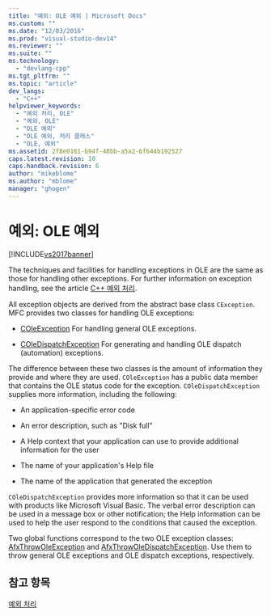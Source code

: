 ```yaml
---
title: "예외: OLE 예외 | Microsoft Docs"
ms.custom: ""
ms.date: "12/03/2016"
ms.prod: "visual-studio-dev14"
ms.reviewer: ""
ms.suite: ""
ms.technology: 
  - "devlang-cpp"
ms.tgt_pltfrm: ""
ms.topic: "article"
dev_langs: 
  - "C++"
helpviewer_keywords: 
  - "예외 처리, OLE"
  - "예외, OLE"
  - "OLE 예외"
  - "OLE 예외, 처리 클래스"
  - "OLE, 예외"
ms.assetid: 2f8e0161-b94f-48bb-a5a2-6f644b192527
caps.latest.revision: 10
caps.handback.revision: 6
author: "mikeblome"
ms.author: "mblome"
manager: "ghogen"
---
```

# 예외: OLE 예외
[!INCLUDE[vs2017banner](../assembler/inline/includes/vs2017banner.md)]

The techniques and facilities for handling exceptions in OLE are the same as those for handling other exceptions.  For further information on exception handling, see the article [C\+\+ 예외 처리](../cpp/cpp-exception-handling.md).  
  
 All exception objects are derived from the abstract base class `CException`.  MFC provides two classes for handling OLE exceptions:  
  
-   [COleException](../mfc/reference/coleexception-class.md) For handling general OLE exceptions.  
  
-   [COleDispatchException](../mfc/reference/coledispatchexception-class.md) For generating and handling OLE dispatch \(automation\) exceptions.  
  
 The difference between these two classes is the amount of information they provide and where they are used.  `COleException` has a public data member that contains the OLE status code for the exception.  `COleDispatchException` supplies more information, including the following:  
  
-   An application\-specific error code  
  
-   An error description, such as "Disk full"  
  
-   A Help context that your application can use to provide additional information for the user  
  
-   The name of your application's Help file  
  
-   The name of the application that generated the exception  
  
 `COleDispatchException` provides more information so that it can be used with products like Microsoft Visual Basic.  The verbal error description can be used in a message box or other notification; the Help information can be used to help the user respond to the conditions that caused the exception.  
  
 Two global functions correspond to the two OLE exception classes: [AfxThrowOleException](../Topic/AfxThrowOleException.md) and [AfxThrowOleDispatchException](../Topic/AfxThrowOleDispatchException.md).  Use them to throw general OLE exceptions and OLE dispatch exceptions, respectively.  
  
## 참고 항목  
 [예외 처리](../mfc/exception-handling-in-mfc.md)